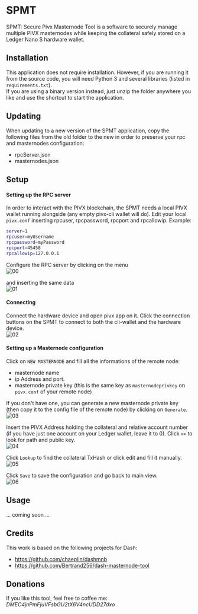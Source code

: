 # SPMT
SPMT: Secure Pivx Masternode Tool is a software to securely manage multiple PIVX masternodes while keeping the collateral safely stored on a Ledger Nano S hardware wallet.

## Installation
This application does not require installation.
However, if you are running it from the source code, you will need Python 3 and several libraries (listed in `requirements.txt`).<br> 
If you are using a binary version instead, just unzip the folder anywhere you like and use the shortcut to start the application.

## Updating
When updating to a new version of the SPMT application, copy the following files from the old folder to the new in order to preserve your rpc and masternodes configuration:
- rpcServer.json
- masternodes.json

## Setup
#### Setting up the RPC server
In order to interact with the PIVX blockchain, the SPMT needs a local PIVX wallet running alongside (any empty pivx-cli wallet will do).
Edit your local `pivx.conf` inserting rpcuser, rpcpassword, rpcport and rpcallowip. 
Example:
```bash
server=1
rpcuser=myUsername
rpcpassword=myPassword
rpcport=45458
rpcallowip=127.0.0.1
```

Configure the RPC server by clicking on the menu
<br>![00](doc/img/00-click_setup.png)

and inserting the same data
<br>![01](doc/img/01-setup_rpc.png)

#### Connecting
Connect the hardware device and open pivx app on it.
Click the connection buttons on the SPMT to connect to both the cli-wallet and the hardware device.
<br>![02](doc/img/02-click_connectHW.png)

#### Setting up a Masternode configuration
Click on `NEW MASTERNODE` and fill all the informations of the remote node: 
 - masternode name 
 - ip Address and port.
 - masternode private key (this is the same key as `masternodeprivkey` on `pivx.conf` of your remote node)

If you don't have one, you can generate a new masternode private key (then copy it to the config file of the remote node) by clicking on `Generate`.
<br>![03](doc/img/03-mnsetup01.png)

Insert the PIVX Address holding the collateral and relative account number (if you have just one account on your Ledger wallet, leave it to 0).
Click `>>` to look for path and public key.
<br>![04](doc/img/04-mnsetup02.png)

Click `Lookup` to find the collateral TxHash or click edit and fill it manually.
<br>![05](doc/img/05-mnsetup03.png)

Click `Save` to save the configuration and go back to main view.
<br>![06](doc/img/06-mnsetup04.png)


## Usage
...
coming soon
...


## Credits
This work is based on the following projects for Dash:
- https://github.com/chaeplin/dashmnb
- https://github.com/Bertrand256/dash-masternode-tool


## Donations
If you like this tool, feel free to coffee me:
*DMEC4jnPmFjuVFsbGU2tX6V4ncUDD27dxo*
